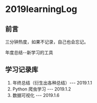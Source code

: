 # 2019learningLog

## 前言

三分钟热度，如果不记录，自己也会忘记。

年度总结--新学习的工具

## 学习记录库

1. 年终总结（衍生出各种总结）--- 2019.1.1
2. Python 爬虫学习 --- 2019.1.2
3. 数据可视化 --- 2019.1.6

